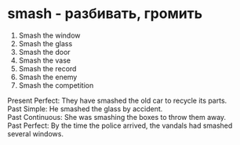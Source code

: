 # smash - разбивать, громить

1. Smash the window  
2. Smash the glass  
3. Smash the door  
4. Smash the vase  
5. Smash the record  
6. Smash the enemy  
7. Smash the competition  

Present Perfect: They have smashed the old car to recycle its parts.  
Past Simple: He smashed the glass by accident.  
Past Continuous: She was smashing the boxes to throw them away.  
Past Perfect: By the time the police arrived, the vandals had smashed several windows.
